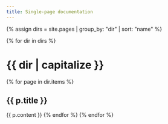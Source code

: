 ```yaml
---
title: Single-page documentation
---
```


{% assign dirs = site.pages | group_by: "dir" | sort: "name" %} 

{% for dir in dirs %}
# {{ dir | capitalize }}
  {% for page in dir.items %}
## {{ p.title }}
{{ p.content }}
  {% endfor %}
{% endfor %}
